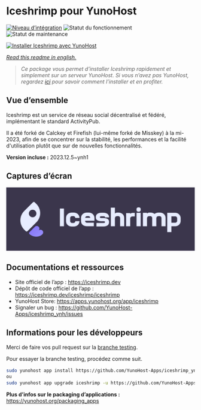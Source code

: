 <!--
N.B.: This README was automatically generated by https://github.com/YunoHost/apps/tree/master/tools/readme_generator
It shall NOT be edited by hand.
-->

# Iceshrimp pour YunoHost

[![Niveau d’intégration](https://dash.yunohost.org/integration/iceshrimp.svg)](https://dash.yunohost.org/appci/app/iceshrimp) ![Statut du fonctionnement](https://ci-apps.yunohost.org/ci/badges/iceshrimp.status.svg) ![Statut de maintenance](https://ci-apps.yunohost.org/ci/badges/iceshrimp.maintain.svg)

[![Installer Iceshrimp avec YunoHost](https://install-app.yunohost.org/install-with-yunohost.svg)](https://install-app.yunohost.org/?app=iceshrimp)

*[Read this readme in english.](./README.md)*

> *Ce package vous permet d’installer Iceshrimp rapidement et simplement sur un serveur YunoHost.
Si vous n’avez pas YunoHost, regardez [ici](https://yunohost.org/#/install) pour savoir comment l’installer et en profiter.*

## Vue d’ensemble

Iceshrimp est un service de réseau social décentralisé et fédéré, implémentant le standard ActivityPub.

Il a été forké de Calckey et Firefish (lui-même forké de Misskey) à la mi-2023, afin de se concentrer sur la stabilité, les performances et la facilité d'utilisation plutôt que sur de nouvelles fonctionnalités.

**Version incluse :** 2023.12.5~ynh1

## Captures d’écran

![Capture d’écran de Iceshrimp](./doc/screenshots/example.jpg)

## Documentations et ressources

* Site officiel de l’app : <https://iceshrimp.dev>
* Dépôt de code officiel de l’app : <https://iceshrimp.dev/iceshrimp/iceshrimp>
* YunoHost Store: <https://apps.yunohost.org/app/iceshrimp>
* Signaler un bug : <https://github.com/YunoHost-Apps/iceshrimp_ynh/issues>

## Informations pour les développeurs

Merci de faire vos pull request sur la [branche testing](https://github.com/YunoHost-Apps/iceshrimp_ynh/tree/testing).

Pour essayer la branche testing, procédez comme suit.

``` bash
sudo yunohost app install https://github.com/YunoHost-Apps/iceshrimp_ynh/tree/testing --debug
ou
sudo yunohost app upgrade iceshrimp -u https://github.com/YunoHost-Apps/iceshrimp_ynh/tree/testing --debug
```

**Plus d’infos sur le packaging d’applications :** <https://yunohost.org/packaging_apps>